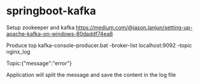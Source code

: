# springboot-kafka

Setup zookeeper and kafka
https://medium.com/@jason.lanjun/setting-up-apache-kafka-on-windows-80daddf74ea8

Produce top 
kafka-console-producer.bat -broker-list localhost:9092 -topic nginx_log

Topic:{"message":"error"}

Application will split the message and save the content in the log file

